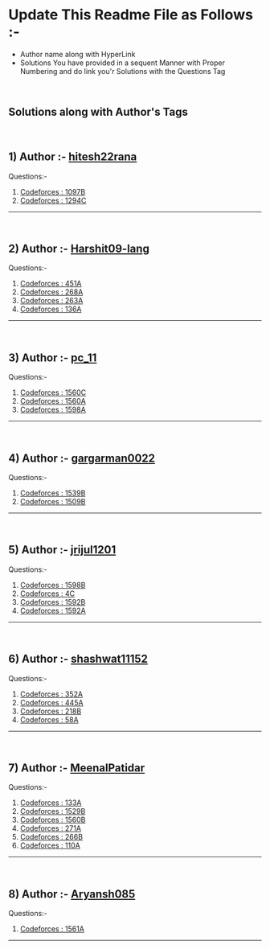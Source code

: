 # Update This Readme File as Follows :-
<ul>
    <li>Author name along with HyperLink</li>
    <li>Solutions You have provided in a sequent Manner with Proper Numbering and do link you'r Solutions with the Questions Tag</li>
</ul>
<br>

## Solutions along with Author's Tags
<br>


## 1) Author :- [hitesh22rana](https://github.com/hitesh22rana)

Questions:- 
1) [Codeforces : 1097B](1097B.cpp)
2) [Codeforces : 1294C](1294C.cpp)

<hr>
<br>

## 2) Author :- [Harshit09-lang](https://github.com/Harshit09-lang)

Questions:- 
1) [Codeforces : 451A](451A.cpp)
2) [Codeforces : 268A](268A.cpp)
3) [Codeforces : 263A](263A.cpp)
4) [Codeforces : 136A](136A.cpp)

<hr>
<br>


## 3) Author :- [pc_11](https://github.com/PC-11-00)

Questions:- 
1) [Codeforces : 1560C](1560C.cpp)
2) [Codeforces : 1560A](1560A.cpp)
3) [Codeforces : 1598A](1598A.cpp)

<hr>
<br>

## 4) Author :- [gargarman0022](https://github.com/gargarman0022)

Questions:- 
1) [Codeforces : 1539B](1539B.cpp)
2) [Codeforces : 1509B](1509B.cpp)

<hr>
<br>

## 5) Author :- [jrijul1201](https://github.com/jrijul1201)

Questions:- 
1) [Codeforces : 1598B](1598B.cpp)
2) [Codeforces : 4C](4C.cpp)
3) [Codeforces : 1592B](1592B.cpp)
4) [Codeforces : 1592A](1592A.cpp)

<hr>
<br>

## 6) Author :- [shashwat11152](https://github.com/shashwat11152)

Questions:- 
1) [Codeforces : 352A](352A.cpp)
2) [Codeforces : 445A](445A.cpp)
3) [Codeforces : 218B](218B.cpp)
4) [Codeforces : 58A](58A.cpp)
<hr>
<br>

## 7) Author :- [MeenalPatidar](https://github.com/MeenalPatidar)

Questions:- 
1) [Codeforces : 133A](133A.cpp)
2) [Codeforces : 1529B](1529B.cpp)
3) [Codeforces : 1560B](1560B.cpp)
4) [Codeforces : 271A](271A.cpp)
5) [Codeforces : 266B](266B.cpp)
6) [Codeforces : 110A](110A.cpp)
<hr>
<br>

## 8) Author :- [Aryansh085](https://github.com/Aryansh085)

Questions:- 
1) [Codeforces : 1561A](1561A.cpp)

<hr>
<br>
